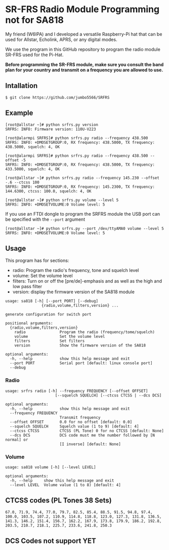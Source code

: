 # SR-FRS Radio Module Programming not for SA818

My friend (W6IPA) and I developed a versatile Raspberry-Pi hat that
can be used for Allstar, Echolink, APRS, or any digital modes.

We use the program in this GitHub repository to program the radio
module SR-FRS used for the Pi-Hat.

**Before programming the SR-FRS module, make sure you consult the band
plan for your country and transmit on a frequency you are allowed to
use.**

## Intallation

```
$ git clone https://github.com/jumbo5566/SRFRS

```

## Example

```
[root@allstar ~]# python srfrs.py version
SRFRS: INFO: Firmware version: 110U-V223

[root@alarmpi SRFRS]# python srfrs.py radio --frequency 438.500
SRFRS: INFO: +DMOSETGROUP:0, RX frequency: 438.5000, TX frequency: 438.5000, squelch: 4, OK

[root@alarmpi SRFRS]# python srfrs.py radio --frequency 438.500 --offset -5
SRFRS: INFO: +DMOSETGROUP:0, RX frequency: 438.5000, TX frequency: 433.5000, squelch: 4, OK

[root@allstar ~]# python srfrs.py radio --frequency 145.230 --offset -.6 --ctcss 100
SRFRS: INFO: +DMOSETGROUP:0, RX frequency: 145.2300, TX frequency: 144.6300, ctcss: 100.0, squelch: 4, OK

[root@allstar ~]# python srfrs.py volume --level 5
SRFRS: INFO: +DMOSETVOLUME:0 Volume level: 5
```

If you use an FTDI dongle to program the SRFRS module the USB port can
be specified with the `--port` argument

```
[root@allstar ~]# python srfrs.py --port /dev/ttyAMA0 volume --level 5
SRFRS: INFO: +DMOSETVOLUME:0 Volume level: 5
```

## Usage

This program has for sections:

 - radio: Program the radio's frequency, tone and squelch level
 - volume: Set the volume level
 - filters: Turn on or off the [pre/de]-emphasis and as well as the high and low pass filter
 - version: display the firmware version of the SA818 module

```
usage: sa818 [-h] [--port PORT] [--debug]
                {radio,volume,filters,version} ...

generate configuration for switch port

positional arguments:
  {radio,volume,filters,version}
    radio               Program the radio (frequency/tome/squelch)
    volume              Set the volume level
    filters             Set filters
    version             Show the firmware version of the SA818

optional arguments:
  -h, --help            show this help message and exit
  --port PORT           Serial port [default: linux console port]
  --debug
```

### Radio

```
usage: srfrs radio [-h] --frequency FREQUENCY [--offset OFFSET]
                      [--squelch SQUELCH] [--ctcss CTCSS | --dcs DCS]

optional arguments:
  -h, --help            show this help message and exit
  --frequency FREQUENCY
                        Transmit frequency
  --offset OFFSET       0.0 for no offset [default: 0.0]
  --squelch SQUELCH     Squelch value (1 to 9) [default: 4]
  --ctcss CTCSS         CTCSS (PL Tone) 0 for no CTCSS [default: None]
  --dcs DCS             DCS code must me the number followed by [N normal] or
                        [I inverse] [default: None]
```

### Volume

```
usage: sa818 volume [-h] [--level LEVEL]

optional arguments:
  -h, --help     show this help message and exit
  --level LEVEL  Volume value (1 to 8) [default: 4]
```


## CTCSS codes (PL Tones 38 Sets)

```
67.0, 71.9, 74.4, 77.0, 79.7, 82.5, 85.4, 88.5, 91.5, 94.8, 97.4,
100.0, 103.5, 107.2, 110.9, 114.8, 118.8, 123.0, 127.3, 131.8, 136.5,
141.3, 146.2, 151.4, 156.7, 162.2, 167.9, 173.8, 179.9, 186.2, 192.8,
203.5, 210.7, 218.1, 225.7, 233.6, 241.8, 250.3
```

## DCS Codes not support YET




[1]: http://www.sunrisedigit.com/upload/file/1558943384.rar

